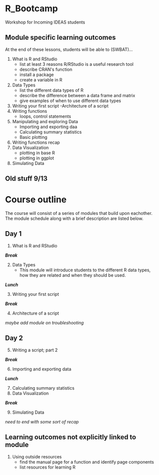 # R_Bootcamp
Workshop for Incoming IDEAS students

## Module specific learning outcomes
At the end of these lessons, students will be able to (SWBAT)...
  1.  What is R and RStudio
      - list at least 3 reasons R/RStudio is a useful research tool 
      - describe CRAN's function
      - install a package
      - create a variable in R
  2.  Data Types
      - list the different data types of R
      - describe the difference between a data frame and matrix
      - give examples of when to use different data types
  3.  Writing your first script
      -Architecture of a script
  4.  Writing functions 
      - loops, control statements
  5.  Manipulating and exploring Data  
      - Importing and exporting daa
      - Calculating summary statistics
      - Basic plotting
  6.  Writing functions recap
  7.  Data Visualization
      - plotting in base R
      - plotting in ggplot
  8.  Simulating Data

Old stuff 9/13
---
# Course outline
The course will consist of a series of modules that build upon eachother. The  module schedule along with a brief description are listed below. 
## Day 1
  1.  What is R and RStudio

**_Break_**

  2.  Data Types
      -  This module will introduce students to the different R data types, how they are related and when they should be used.  

**_Lunch_**

  3.  Writing your first script
      
**_Break_**

  4.  Architecture of a script
  
  _maybe add module on troubleshooting_
## Day 2
  5.  Writing a script; part 2

**_Break_**

  6.  Importing and exporting data
  
**_Lunch_**

  7.  Calculating summary statistics
  8.  Data Visualization
  
**_Break_**
  
  9.  Simulating Data
  
_need to end with some sort of recap_


  
## Learning outcomes not explicitly linked to module
1. Using outside resources 
      - find the manual page for a function and identify page components
      - list resources for learning R 

